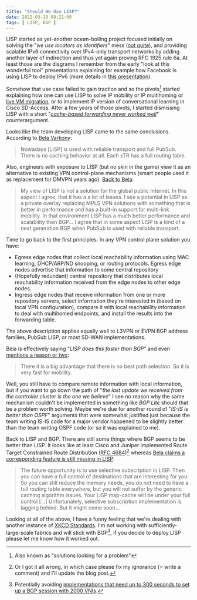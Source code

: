 ```yaml
---
title: "Should We Use LISP?"
date: 2022-03-10 08:21:00
tags: [ LISP, BGP ]
---
```

LISP started as yet-another ocean-boiling project focused initially on solving the "_we use locators as identifiers_" mess ([not quite](https://blog.ipspace.net/2022/03/lisp-false-economy.html)), and providing scalable IPv6 connectivity over IPv4-only transport networks by adding another layer of indirection and thus yet again proving RFC 1925 rule 6a. At least those are the diagrams I remember from the early "look at this wonderful tool" presentations explaining for example how Facebook is using LISP to deploy IPv6 (more details in [this presentation](https://archive.nanog.org/meetings/nanog50/presentations/Tuesday/NANOG50.Talk9.lee_nanog50_atlanta_oct2010_007_publish.pdf)).

Somehow that use case failed to gain traction and so the pivots[^SLFP] started explaining how one can use LISP to solve IP mobility or IP multihoming or [live VM migration](https://blog.ipspace.net/2011/06/inter-dc-ip-based-vmotion-with-lisp.html), or to implement IP version of conversational learning in Cisco SD-Access. After a few years of those pivots, I started dismissing LISP with a short "*[cache-based forwarding never worked well](https://blog.ipspace.net/2022/02/cache-based-forwarding.html)*" counterargument.
<!--more-->
[^SLFP]: Also known as "solutions looking for a problem"

Looks like the team developing LISP came to the same conclusions. According to [Bela Varkony](https://blog.ipspace.net/2022/02/cache-based-forwarding.html#1048):

> Nowadays [LISP] is used with reliable transport and full PubSub. There is no caching behavior at all. Each xTR has a full routing table.

Also, engineers with exposure to LISP (but no skin in the game) view it as an alternative to existing VPN control-plane mechanisms (smart people used it as replacement for DMVPN years ago). [Back to Bela](https://blog.ipspace.net/2022/03/lisp-false-economy.html#1064):

> My view of LISP is not a solution for the global public Internet. In this aspect I agree, that it has a a lot of issues. I see a potential in LISP as a private overlay replacing MPLS VPN solutions with something that is better in performance and has a built-in support for multi-link mobility. In that environment LISP has a much better performance and scalability then BGP... I agree that in some aspect LISP is a kind of a next generation BGP when PubSub is used with reliable transport.

Time to go back to the first principles. In any VPN control plane solution you have:

* Egress edge nodes that collect local reachability information using MAC learning, DHCP/ARP/ND snooping, or routing protocols. Egress edge nodes advertise that information to some central repository
* (Hopefully redundant) central repository that distributes local reachability information received from the edge nodes to other edge nodes.
* Ingress edge nodes that receive information from one or more repository servers, select information they're interested in (based on local VPN configuration), compare it with local reachability information to deal with multihomed endpoints, and install the results into the forwarding table.

The above description applies equally well to L3VPN or EVPN BGP address families, PubSub LISP, or most SD-WAN implementations.

Bela is effectively saying "_LISP does this faster than BGP_" and even [mentions a reason or two](https://blog.ipspace.net/2022/03/lisp-false-economy.html#1064):

> There it is a big advantage that there is no best path selection. So it is very fast for mobility.

Well, you still have to compare remote information with local information, but if you want to go down the path of "*the last update we received from the controller cluster is the one we believe*" I see no reason why the same mechanism couldn't be implemented in something like *BGP Lite* should that be a problem worth solving. Maybe we're due for another round of "_IS-IS is better than OSPF_" arguments that were somewhat justified just because the team writing IS-IS code for a major vendor happened to be slightly better than the team writing OSPF code (or so it was explained to me).

Back to LISP and BGP. There are still some things where BGP seems to be better than LISP. It looks like at least Cisco and Juniper implemented Route Target Constrained Route Distribution ([RFC 4684](https://datatracker.ietf.org/doc/html/rfc4684))[^FIX] whereas [Bela claims a corresponding feature is still missing in LISP](https://blog.ipspace.net/2022/02/cache-based-forwarding.html#1062):

> The future opportunity is to use selective subscription in LISP. Then you can have a full control of destinations that are interesting for you. So you can still reduce the memory needs, you do not need to have a full routing table everywhere, but you will not suffer by the generic caching algorithm issues. Your LISP map-cache will be under your full control [...] Unfortunately, selective subscription implementation is lagging behind. But it might come soon...

Looking at all of the above, I have a funny feeling that we're dealing with another instance of [XKCD Standards](https://xkcd.com/927/). I'm not working with sufficiently-large-scale fabrics and will stick with BGP[^NXOS], if you decide to deploy LISP please let me know how it worked out.

[^FIX]: Or I got it all wrong, in which case please fix my ignorance (= write a comment) and I'll update the blog post.

[^NXOS]: Potentially avoiding [implementations that need up to 300 seconds to set up a BGP session with 2000 VNIs](https://www.cisco.com/c/en/us/td/docs/switches/datacenter/nexus9000/sw/93x/vxlan/configuration/guide/b-cisco-nexus-9000-series-nx-os-vxlan-configuration-guide-93x/b-cisco-nexus-9000-series-nx-os-vxlan-configuration-guide-93x_chapter_0101.html#reference_j35_15m_yfb).